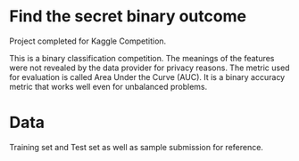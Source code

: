 # Find the secret binary outcome

Project completed for Kaggle Competition.

This is a binary classification competition. The meanings of the features were not revealed by the data provider for privacy reasons. 
The metric used for evaluation is called Area Under the Curve (AUC). It is a binary accuracy metric that works well even for unbalanced problems. 

# Data

Training set and Test set as well as sample submission for reference.
